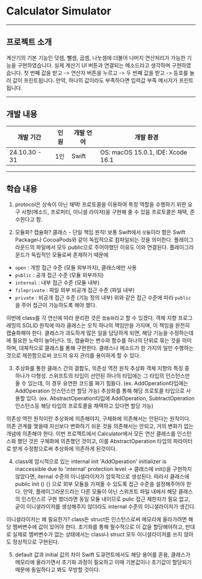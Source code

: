 # Calculator Simulator
---

## 프로젝트 소개
계산기의 기본 기능인 덧셈, 뺄셈, 곱셈, 나눗셈에 더불어 나머지 연산처리가 가능한 기능을 구현하였습니다. 실제 계산기 UI 버튼과 연결되는 메소드라고 생각하며 구현하였습니다. 첫 번째 값을 받고 -> 연산자 버튼을 누르고 -> 두 번째 값을 받고 -> 등호를 눌러 값이 프린트됩니다. 만약, 하나의 값이라도 부족하다면 입력값 부족 메시지가 프린트됩니다.

---

## 개발 내용
|개발 기간|인원|개발 언어|개발 환경|
|------|--|------|------|
|24.10.30 - 31|1인|Swift|OS: macOS 15.0.1, IDE: Xcode 16.1|

---

## 학습 내용
1. protocol은 상속이 아닌 채택!
프로토콜을 이용하여 특정 역할을 수행하기 위한 요구 사항(메소드, 프로퍼티, 이니셜 라이저)을 구현해 줄 수 있음
프로토콜은 채택, 준수한다고 함.


2. 모듈화? 캡슐화? 클래스 - 단일 책임 원칙!
보통 Swift에서 `모듈`이라 함은 Swift Package나 CocoaPods와 같이 독립적으로 컴파일되는 것을 의미한다.
플레이그라운드의 파일에서 모두 public으로 주어야했던 이유도 이와 연결된다. 플레이그라운드가 독립적인 모듈로써 존재하기 때문에 
- `open` : 개방 접근 수준 (모듈 외부까지), 클래스에만 사용
- `public` : 공개 접근 수준 (모듈 외부까지)
- `internal` : 내부 접근 수준 (모듈 내부)
- `fileprivate` : 파일 외부 비공개 접근 수준 (파일 내부)
- `private` : 비공개 접근 수준 (기능 정의 내부)
위와 같은 접근 수준에 따라 `public`을 주어 접근이 가능하도록 해야 했다.

이번에 class를 각 연산에 따라 분리한 것은 `캡슐화`라고 할 수 있겠다.
객체 지향 프로그래밍의 SOLID 원칙에 따라 클래스는 오직 하나의 책임만을 가지며, 이 책임을 완전히 캡슐화해야 한다.
클래스가 과도하게 많은 일을 담당하게 되면, 해당 기능을 수정하는데에 필요한 노력이 늘어난다.
또, 캡슐화는 변수와 함수를 하나의 단위로 묶는 것을 의미하며, 대체적으로 클래스를 통해 구현한다.
클래스나 메소드가 한 가지의 일만 수행하는 것으로 제한함으로써 코드의 유지 관리를 용이하게 할 수 있다.

3. 추상화를 통한 클래스 간의 결합도, 의존성 역전 원칙
추상화 객체 지향의 특징 중 하나가 다형성.
스위프트의 타입이 선언된 하나의 타입에는 그 타입의 인스턴스만 올 수 있는데, 이 경우 유연한 코드를 짜기 힘들다. (ex. AddOperation타입에는 AddOperation 인스턴스만 할당 가능) 추상화를 통해 해당 프로토콜 타입으로 사용할 있다. (ex. AbstractOperation타입에 AddOperation, SubtractOperation 인스턴스등 해당 타입의 프로토콜을 채택하고 있다면 할당 가능)

의존성 역전 원칙이란 추상화에 의존해야지, 구체화에 의존해서는 안된다는 원칙이다. 의존 관계를 맺을때 자신보다 변화하기 쉬운 것을 의존해서는 안되고, 거의 변화가 없는 개념에 의존해야 한다. 이번 프로젝트에서 Calculator에서 모든 연산 클래스를 인스턴스화 했던 것은 구체화에 의존했던 것이고, 이를 AbstractOperation 타입의 파라미터로 받게 수정함으로써 추상화에 의존하게 된것이다.

4. class에 암시적으로 있는 internal init
'AddOperation' initializer is inaccessible due to 'internal' protection level
-> 클래스에 init()을 구현하지 않았다면, iternal 수준의 이니셜라이저가 암묵적으로 생성된다.
따라서 클래스에 public init () {} 으로 외부 모듈을 가져올 수 있도록 접근 수준을 설정해주어야 한다.
만약, 플레이그라운드라는 다른 모듈이 아닌 스위프트 파일 내에서 해당 클래스의 인스턴스르 구현 했더라면 동일 모듈 내이므로 pulic 접근 제한자가 필요 없고, 굳이 이니셜라이저를 생성해주지 않더라도 internal 수준의 이니셜라이저가 생긴다.

이니셜라이저는 왜 필요한가? class든 struct든 인스턴스로써 메모리에 올라가려면 해당 멤버변수에 값이 있어야 한다. 초기화를 통해 필수적으로 이 값을 할당해야하고, 반대로 실제로 멤버변수가 없는 상태에서는 class나 struct 모두 이니셜라이저를 쓰지 않아도 정상적으로 구현된다.

5. default 값과 initial 값의 차이
Swift 도큐먼트에서도 해당 용어를 혼용, 클래스가 메모리에 올라가면서 초기화 과정이 필요하고 이때 기본값이나 초기값이 할당되기 때문에 동일하다고 봐도 무방할 것이다.
